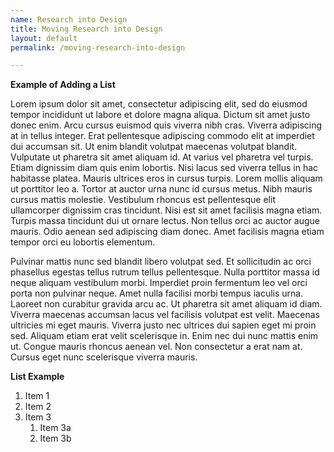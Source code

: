 ```yaml
---
name: Research into Design
title: Moving Research into Design
layout: default
permalink: /moving-research-into-design

---
```


**Example of Adding a List**

Lorem ipsum dolor sit amet, consectetur adipiscing elit, sed do eiusmod tempor incididunt ut labore et dolore magna aliqua. Dictum sit amet justo donec enim. Arcu cursus euismod quis viverra nibh cras. Viverra adipiscing at in tellus integer. Erat pellentesque adipiscing commodo elit at imperdiet dui accumsan sit. Ut enim blandit volutpat maecenas volutpat blandit. Vulputate ut pharetra sit amet aliquam id. At varius vel pharetra vel turpis. Etiam dignissim diam quis enim lobortis. Nisi lacus sed viverra tellus in hac habitasse platea. Mauris ultrices eros in cursus turpis. Lorem mollis aliquam ut porttitor leo a. Tortor at auctor urna nunc id cursus metus. Nibh mauris cursus mattis molestie. Vestibulum rhoncus est pellentesque elit ullamcorper dignissim cras tincidunt. Nisi est sit amet facilisis magna etiam. Turpis massa tincidunt dui ut ornare lectus. Non tellus orci ac auctor augue mauris. Odio aenean sed adipiscing diam donec. Amet facilisis magna etiam tempor orci eu lobortis elementum.

Pulvinar mattis nunc sed blandit libero volutpat sed. Et sollicitudin ac orci phasellus egestas tellus rutrum tellus pellentesque. Nulla porttitor massa id neque aliquam vestibulum morbi. Imperdiet proin fermentum leo vel orci porta non pulvinar neque. Amet nulla facilisi morbi tempus iaculis urna. Laoreet non curabitur gravida arcu ac. Ut pharetra sit amet aliquam id diam. Viverra maecenas accumsan lacus vel facilisis volutpat est velit. Maecenas ultricies mi eget mauris. Viverra justo nec ultrices dui sapien eget mi proin sed. Aliquam etiam erat velit scelerisque in. Enim nec dui nunc mattis enim ut. Congue mauris rhoncus aenean vel. Non consectetur a erat nam at. Cursus eget nunc scelerisque viverra mauris.

**List Example**

1. Item 1
1. Item 2
1. Item 3
   1. Item 3a
   1. Item 3b
